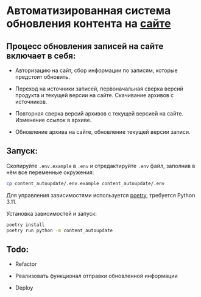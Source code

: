 # Автоматизированная система обновления контента на [сайте](https://modsfortanks.ru/)

## Процесс обновления записей на сайте включает в себя:

- Авторизацию на сайт, сбор информации по записям, которые предстоит обновить.

- Переход на источники записей, первоначальная сверка версий продукта и текущей версии на сайте. Скачивание архивов с источников.

- Повторная сверка версий архивов с текущей версией на сайте. Изменение ссылок в архиве.

- Обновление архива на сайте, обновление текущей версии записи.

## Запуск:

Скопируйте `.env.example` в `.env` и отредактируйте `.env` файл, заполнив в нём все переменные окружения:

```bash
cp content_autoupdate/.env.example content_autoupdate/.env
```

Для управления зависимостями используется [poetry](https://python-poetry.org/),
требуется Python 3.11.

Установка зависимостей и запуск:

```bash
poetry install
poetry run python -m content_autoupdate
```

## Todo:

- Refactor

- Реализовать функционал отправки обновленной информации

- Deploy
